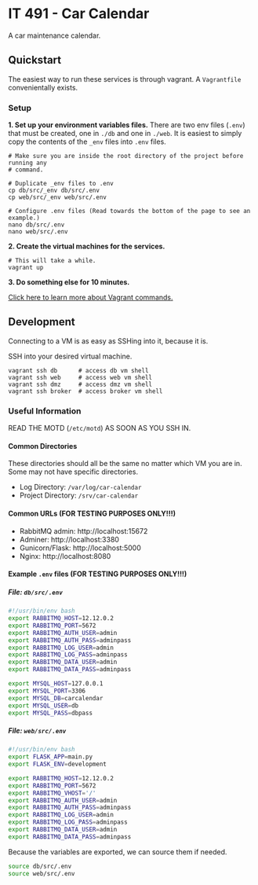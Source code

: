 # IT 491 - Car Calendar

A car maintenance calendar.

## Quickstart

The easiest way to run these services is through vagrant.
A `Vagrantfile` convenientally exists.

### Setup

**1. Set up your environment variables files.**
There are two env files (`.env`) that must be created, one in `./db` and one in
`./web`. It is easiest to simply
copy the contents of the `_env` files into `.env` files.
```
# Make sure you are inside the root directory of the project before running any
# command.

# Duplicate _env files to .env
cp db/src/_env db/src/.env
cp web/src/_env web/src/.env

# Configure .env files (Read towards the bottom of the page to see an example.)
nano db/src/.env
nano web/src/.env
```

**2. Create the virtual machines for the services.**
```
# This will take a while.
vagrant up
```

**3. Do something else for 10 minutes.**

[Click here to learn more about Vagrant commands.](https://vagrantup.com/docs/cli/)


## Development
Connecting to a VM is as easy as SSHing into it, because it is.

SSH into your desired virtual machine.
```
vagrant ssh db      # access db vm shell
vagrant ssh web     # access web vm shell
vagrant ssh dmz     # access dmz vm shell
vagrant ssh broker  # access broker vm shell
```

### Useful Information
READ THE MOTD (`/etc/motd`) AS SOON AS YOU SSH IN.

#### Common Directories
These directories should all be the same no matter which VM you are in.
Some may not have specific directories.

- Log Directory: `/var/log/car-calendar`
- Project Directory: `/srv/car-calendar`

#### Common URLs (FOR TESTING PURPOSES ONLY!!!)
- RabbitMQ admin: http://localhost:15672
- Adminer: http://localhost:3380
- Gunicorn/Flask: http://localhost:5000
- Nginx: http://localhost:8080

#### Example `.env` files (FOR TESTING PURPOSES ONLY!!!)
##### File: `db/src/.env`
```bash
#!/usr/bin/env bash
export RABBITMQ_HOST=12.12.0.2
export RABBITMQ_PORT=5672
export RABBITMQ_AUTH_USER=admin
export RABBITMQ_AUTH_PASS=adminpass
export RABBITMQ_LOG_USER=admin
export RABBITMQ_LOG_PASS=adminpass
export RABBITMQ_DATA_USER=admin
export RABBITMQ_DATA_PASS=adminpass

export MYSQL_HOST=127.0.0.1
export MYSQL_PORT=3306
export MYSQL_DB=carcalendar
export MYSQL_USER=db
export MYSQL_PASS=dbpass
```

##### File: `web/src/.env`
```bash
#!/usr/bin/env bash
export FLASK_APP=main.py
export FLASK_ENV=development

export RABBITMQ_HOST=12.12.0.2
export RABBITMQ_PORT=5672
export RABBITMQ_VHOST='/'
export RABBITMQ_AUTH_USER=admin
export RABBITMQ_AUTH_PASS=adminpass
export RABBITMQ_LOG_USER=admin
export RABBITMQ_LOG_PASS=adminpass
export RABBITMQ_DATA_USER=admin
export RABBITMQ_DATA_PASS=adminpass
```

Because the variables are exported, we can source them if needed.
```bash
source db/src/.env
source web/src/.env
```
